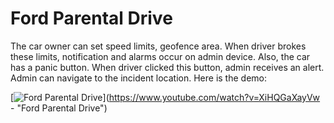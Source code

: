 # Ford Parental Drive

The car owner can set speed limits, geofence area. When driver brokes these limits, notification and alarms occur on admin device. Also, the car has a panic button. When driver clicked this button, admin receives an alert. Admin can navigate to the incident location. Here is the demo:

[![Ford Parental Drive](http://img.youtube.com/vi/XiHQGaXayVw/0.jpg)](https://www.youtube.com/watch?v=XiHQGaXayVw - "Ford Parental Drive")
